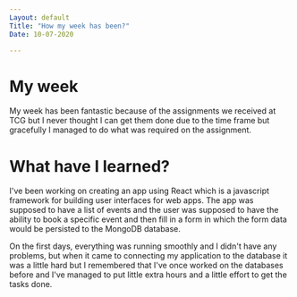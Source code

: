 ```yaml
---
Layout: default
Title: "How my week has been?"
Date: 10-07-2020

---
```


# My week

My week has been fantastic because of the assignments we received at TCG but I never thought I can get them done due to the time frame but gracefully I managed to do what was required on the assignment.

# What have I learned?
I've been working on creating an app using React which is a javascript framework for building user interfaces for web apps. The app was supposed to have a list of events and the user was supposed to have the ability to book a specific event and then fill in a form in which the form data would be persisted to the MongoDB database.

On the first days, everything was running smoothly and I didn't have any problems, but when it came to connecting my application to the database it was a little hard but I remembered that I've once worked on the databases before and I've managed to put little extra hours and a little effort to get the tasks done.